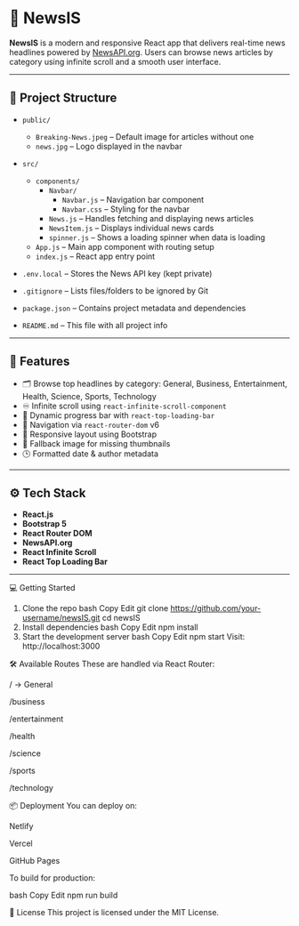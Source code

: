 # 📰 NewsIS

**NewsIS** is a modern and responsive React app that delivers real-time news headlines powered by [NewsAPI.org](https://newsapi.org/). Users can browse news articles by category using infinite scroll and a smooth user interface.

---

## 📁 Project Structure

- `public/`
  - `Breaking-News.jpeg` – Default image for articles without one
  - `news.jpg` – Logo displayed in the navbar

- `src/`
  - `components/`
    - `Navbar/`
      - `Navbar.js` – Navigation bar component
      - `Navbar.css` – Styling for the navbar
    - `News.js` – Handles fetching and displaying news articles
    - `NewsItem.js` – Displays individual news cards
    - `spinner.js` – Shows a loading spinner when data is loading
  - `App.js` – Main app component with routing setup
  - `index.js` – React app entry point

- `.env.local` – Stores the News API key (kept private)
- `.gitignore` – Lists files/folders to be ignored by Git
- `package.json` – Contains project metadata and dependencies
- `README.md` – This file with all project info


---

## 🚀 Features

- 🗂️ Browse top headlines by category: General, Business, Entertainment, Health, Science, Sports, Technology
- ♾️ Infinite scroll using `react-infinite-scroll-component`
- 🎯 Dynamic progress bar with `react-top-loading-bar`
- 🧭 Navigation via `react-router-dom` v6
- 📱 Responsive layout using Bootstrap
- 📰 Fallback image for missing thumbnails
- 🕒 Formatted date & author metadata

---

## ⚙️ Tech Stack

- **React.js**
- **Bootstrap 5**
- **React Router DOM**
- **NewsAPI.org**
- **React Infinite Scroll**
- **React Top Loading Bar**

---

💻 Getting Started
1. Clone the repo
bash
Copy
Edit
git clone https://github.com/your-username/newsIS.git
cd newsIS
2. Install dependencies
bash
Copy
Edit
npm install
3. Start the development server
bash
Copy
Edit
npm start
Visit: http://localhost:3000

🛠 Available Routes
These are handled via React Router:

/ → General

/business

/entertainment

/health

/science

/sports

/technology

📦 Deployment
You can deploy on:

Netlify

Vercel

GitHub Pages

To build for production:

bash
Copy
Edit
npm run build

📄 License
This project is licensed under the MIT License.
